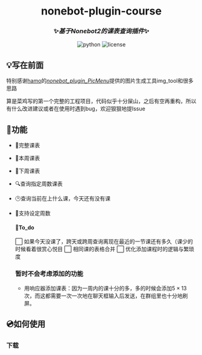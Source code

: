 <div align="center">

# nonebot-plugin-course
### ✨*基于Nonebot2的课表查询插件*✨
</div>
<div align="center">
<img src="https://img.shields.io/badge/python-3.8.10-green" alt="python"> <img src="https://img.shields.io/badge/license-MIT-blue" alt="license">
</div>

## 💡写在前面

特别感谢[hamo](https://github.com/hamo-reid)的[*nonebot_plugin_PicMenu*](https://github.com/hamo-reid/nonebot_plugin_PicMenu)提供的图片生成工具img_tool和很多思路

算是菜鸡写的第一个完整的工程项目，代码似乎十分屎山，之后有空再重构，所以有什么改进建议或者在使用时遇到bug，欢迎狠狠地提Issue

## 🔔功能
 
* 📖完整课表
* 📙本周课表
* 🧾下周课表
* 🔍查询指定周数课表
* 🕑查询当前在上什么课，今天还有没有课
* 📆支持设定周数

    #### 🎯To_do
    ⬜︎ 如果今天没课了，跨天或跨周查询离现在最近的一节课还有多久（课少的时候看着很赏心悦目
    ⬜︎ 相同课的表格合并
    ⬜︎ 优化添加课程时的逻辑与繁琐度
    <!-- ☑︎ -->

    ### 暂时不会考虑添加的功能
    - 用响应器添加课表：因为一周内的课十分的多，多的时候会添加$5×13$次，而这都需要一次一次地在聊天框输入后发送，在群组里也十分地刷屏。

## 💿如何使用
### 下载




